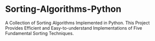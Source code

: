 # Sorting-Algorithms-Python
A Collection of Sorting Algorithms Implemented in Python. This Project Provides Efficient and Easy-to-understand Implementations of Five Fundamental Sorting Techniques. 
